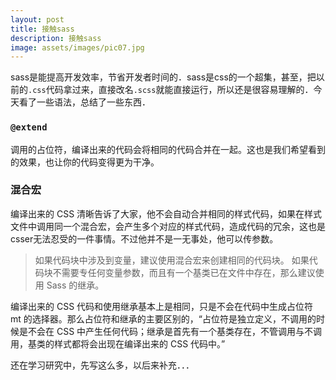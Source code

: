 ```yaml
---
layout: post
title: 接触sass
description: 接触sass
image: assets/images/pic07.jpg
---
```


sass是能提高开发效率，节省开发者时间的．sass是css的一个超集，甚至，把以前的`.css`代码拿过来，直接改名`.scss`就能直接运行，所以还是很容易理解的．今天看了一些语法，总结了一些东西．

### `@extend`
调用的占位符，编译出来的代码会将相同的代码合并在一起。这也是我们希望看到的效果，也让你的代码变得更为干净。

### 混合宏

编译出来的 CSS 清晰告诉了大家，他不会自动合并相同的样式代码，如果在样式文件中调用同一个混合宏，会产生多个对应的样式代码，造成代码的冗余，这也是csser无法忍受的一件事情。不过他并不是一无事处，他可以传参数。

>如果代码块中涉及到变量，建议使用混合宏来创建相同的代码块。
如果代码块不需要专任何变量参数，而且有一个基类已在文件中存在，那么建议使用 Sass 的继承。

编译出来的 CSS 代码和使用继承基本上是相同，只是不会在代码中生成占位符 mt 的选择器。那么占位符和继承的主要区别的，“占位符是独立定义，不调用的时候是不会在 CSS 中产生任何代码；继承是首先有一个基类存在，不管调用与不调用，基类的样式都将会出现在编译出来的 CSS 代码中。”

还在学习研究中，先写这么多，以后来补充．．．
